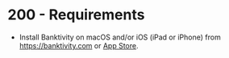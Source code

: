 # 200 - Requirements

- Install Banktivity on macOS and/or iOS (iPad or iPhone) from https://banktivity.com or [App Store](https://www.google.com/url?sa=t&rct=j&q=&esrc=s&source=web&cd=&cad=rja&uact=8&ved=2ahUKEwiR4I7uisCIAxWD2QIHHcVmHeUQFnoECBwQAQ&url=https%3A%2F%2Fapps.apple.com%2Fus%2Fapp%2Fbanktivity%2Fid1480779512&usg=AOvVaw1pB-HAeQj7rBm1bp6T5EKl&opi=89978449).
